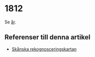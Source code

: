 # 1812

Se [år](år).

## Referenser till denna artikel

* [Skånska rekognosceringskartan](skånska%20rekognosceringskartan)
